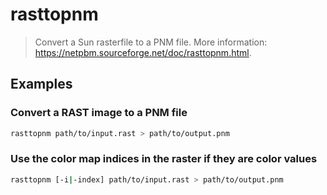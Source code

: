 # rasttopnm

> Convert a Sun rasterfile to a PNM file. More information: <https://netpbm.sourceforge.net/doc/rasttopnm.html>.

## Examples

### Convert a RAST image to a PNM file

```bash
rasttopnm path/to/input.rast > path/to/output.pnm
```

### Use the color map indices in the raster if they are color values

```bash
rasttopnm [-i|-index] path/to/input.rast > path/to/output.pnm
```
